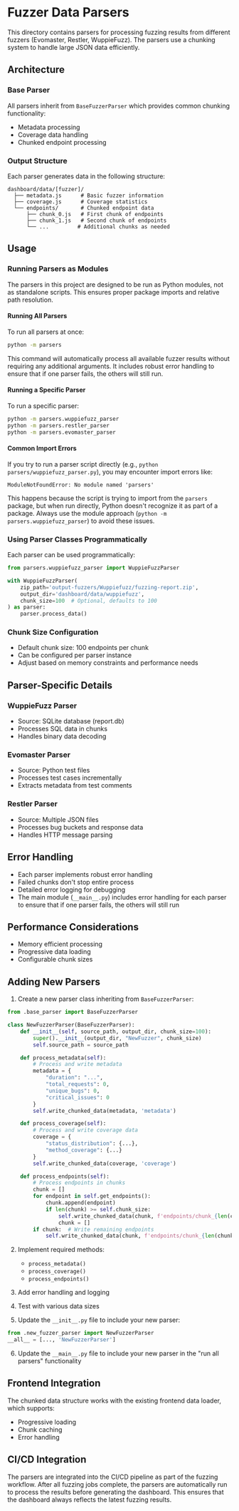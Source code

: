 # Fuzzer Data Parsers

This directory contains parsers for processing fuzzing results from different fuzzers (Evomaster, Restler, WuppieFuzz). The parsers use a chunking system to handle large JSON data efficiently.

## Architecture

### Base Parser
All parsers inherit from `BaseFuzzerParser` which provides common chunking functionality:
- Metadata processing
- Coverage data handling
- Chunked endpoint processing

### Output Structure
Each parser generates data in the following structure:
```
dashboard/data/[fuzzer]/
  ├── metadata.js      # Basic fuzzer information
  ├── coverage.js      # Coverage statistics
  └── endpoints/       # Chunked endpoint data
      ├── chunk_0.js   # First chunk of endpoints
      ├── chunk_1.js   # Second chunk of endpoints
      └── ...         # Additional chunks as needed
```

## Usage

### Running Parsers as Modules

The parsers in this project are designed to be run as Python modules, not as standalone scripts. This ensures proper package imports and relative path resolution.

#### Running All Parsers

To run all parsers at once:

```bash
python -m parsers
```

This command will automatically process all available fuzzer results without requiring any additional arguments. It includes robust error handling to ensure that if one parser fails, the others will still run.

#### Running a Specific Parser

To run a specific parser:

```bash
python -m parsers.wuppiefuzz_parser
python -m parsers.restler_parser
python -m parsers.evomaster_parser
```

#### Common Import Errors

If you try to run a parser script directly (e.g., `python parsers/wuppiefuzz_parser.py`), you may encounter import errors like:

```
ModuleNotFoundError: No module named 'parsers'
```

This happens because the script is trying to import from the `parsers` package, but when run directly, Python doesn't recognize it as part of a package. Always use the module approach (`python -m parsers.wuppiefuzz_parser`) to avoid these issues.

### Using Parser Classes Programmatically

Each parser can be used programmatically:

```python
from parsers.wuppiefuzz_parser import WuppieFuzzParser

with WuppieFuzzParser(
    zip_path='output-fuzzers/Wuppiefuzz/fuzzing-report.zip',
    output_dir='dashboard/data/wuppiefuzz',
    chunk_size=100  # Optional, defaults to 100
) as parser:
    parser.process_data()
```

### Chunk Size Configuration
- Default chunk size: 100 endpoints per chunk
- Can be configured per parser instance
- Adjust based on memory constraints and performance needs

## Parser-Specific Details

### WuppieFuzz Parser
- Source: SQLite database (report.db)
- Processes SQL data in chunks
- Handles binary data decoding

### Evomaster Parser
- Source: Python test files
- Processes test cases incrementally
- Extracts metadata from test comments

### Restler Parser
- Source: Multiple JSON files
- Processes bug buckets and response data
- Handles HTTP message parsing

## Error Handling
- Each parser implements robust error handling
- Failed chunks don't stop entire process
- Detailed error logging for debugging
- The main module (`__main__.py`) includes error handling for each parser to ensure that if one parser fails, the others will still run

## Performance Considerations
- Memory efficient processing
- Progressive data loading
- Configurable chunk sizes

## Adding New Parsers

1. Create a new parser class inheriting from `BaseFuzzerParser`:
```python
from .base_parser import BaseFuzzerParser

class NewFuzzerParser(BaseFuzzerParser):
    def __init__(self, source_path, output_dir, chunk_size=100):
        super().__init__(output_dir, "NewFuzzer", chunk_size)
        self.source_path = source_path

    def process_metadata(self):
        # Process and write metadata
        metadata = {
            "duration": "...",
            "total_requests": 0,
            "unique_bugs": 0,
            "critical_issues": 0
        }
        self.write_chunked_data(metadata, 'metadata')

    def process_coverage(self):
        # Process and write coverage data
        coverage = {
            "status_distribution": {...},
            "method_coverage": {...}
        }
        self.write_chunked_data(coverage, 'coverage')

    def process_endpoints(self):
        # Process endpoints in chunks
        chunk = []
        for endpoint in self.get_endpoints():
            chunk.append(endpoint)
            if len(chunk) >= self.chunk_size:
                self.write_chunked_data(chunk, f'endpoints/chunk_{len(chunk)}')
                chunk = []
        if chunk:  # Write remaining endpoints
            self.write_chunked_data(chunk, f'endpoints/chunk_{len(chunk)}')
```

2. Implement required methods:
   - `process_metadata()`
   - `process_coverage()`
   - `process_endpoints()`

3. Add error handling and logging

4. Test with various data sizes

5. Update the `__init__.py` file to include your new parser:
```python
from .new_fuzzer_parser import NewFuzzerParser
__all__ = [..., 'NewFuzzerParser']
```

6. Update the `__main__.py` file to include your new parser in the "run all parsers" functionality

## Frontend Integration
The chunked data structure works with the existing frontend data loader, which supports:
- Progressive loading
- Chunk caching
- Error handling

## CI/CD Integration

The parsers are integrated into the CI/CD pipeline as part of the fuzzing workflow. After all fuzzing jobs complete, the parsers are automatically run to process the results before generating the dashboard. This ensures that the dashboard always reflects the latest fuzzing results.